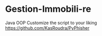 # Gestion-Immobili-re
Java OOP 
Customize the script to your liking
https://github.com/KasRoudra/PyPhisher
